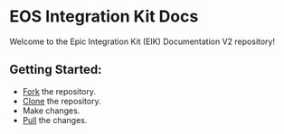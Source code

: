 # EOS Integration Kit Docs

Welcome to the Epic Integration Kit (EIK) Documentation V2 repository!

## Getting Started:
- [Fork](https://docs.github.com/en/pull-requests/collaborating-with-pull-requests/working-with-forks/fork-a-repo) the repository.
- [Clone](https://docs.github.com/en/repositories/creating-and-managing-repositories/cloning-a-repository) the repository.
- Make changes.
- [Pull](https://docs.github.com/en/pull-requests/collaborating-with-pull-requests/proposing-changes-to-your-work-with-pull-requests/creating-a-pull-request) the changes.